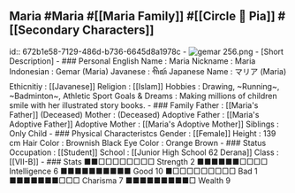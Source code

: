 ## Maria #Maria  #[[Maria Family]]  #[[Circle 🌻 Pia]]  #[[Secondary Characters]]
id:: 672b1e58-7129-486d-b736-6645d8a1978c
	- ![gemar 256.png](../assets/gemar_256_1730879167063_0.png)
	- [Short Description]
	- ### Personal
	  English Name                  : Maria
	  Nickname                      : Maria
	  Indonesian                    : Gemar (Maria)
	  Javanese                      : ꦒꦼꦩꦂ
	  Japanese Name                 : マリア (Maria)
	  Ethicnitiy                    : [[Javanese]] 
	  Religion                      : [[Islam]]
	  Hobbies                       : Drawing, ~Running~, ~Badminton~, Athletic Sport
	  Goals & Dreams                : Making millions of children smile with her illustrated story books.
	- ### Family
	  Father                        : [[Maria's Father]] (Deceased)
	  Mother                        : (Deceased)
	  Adoptive Father               : [[Maria's Adoptive Father]]
	  Adoptive Mother               : [[Maria's Adoptive Mother]] 
	  Siblings                      : Only Child
	- ### Physical Characteristcs
	  Gender                        : [[Female]] 
	  Height                        : 139 cm
	  Hair Color                    : Brownish Black
	  Eye Color                     : Orange Brown
	- ### Status
	  Occupation                    : [[Student]] 
	  School                        : [[Junior High School 62 Derana]] 
	  Class                         : [[VII-B]]
	- ### Stats
	  ■■□□□□□□□□ Strength 2         ■■■■■■□□□□ Intelligence 6
	  ■■■■■■■■■■ Good     10        ■□□□□□□□□□ Bad          1
	  ■■■■■■■□□□ Charisma 7         ■■■■■■■■■□ Wealth       9